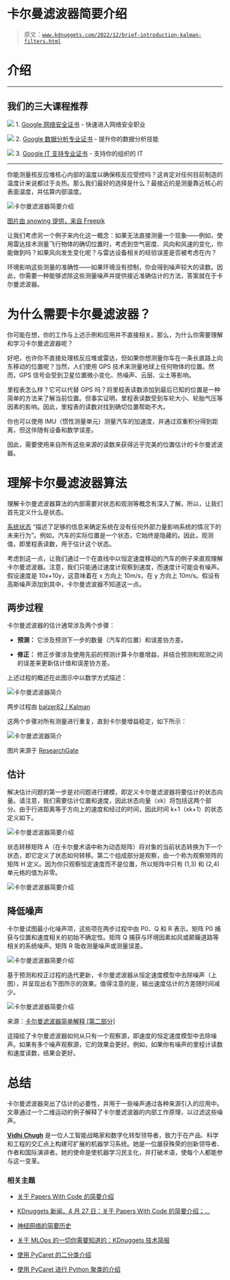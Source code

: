 # 卡尔曼滤波器简要介绍

> 原文：[`www.kdnuggets.com/2022/12/brief-introduction-kalman-filters.html`](https://www.kdnuggets.com/2022/12/brief-introduction-kalman-filters.html)

# 介绍

* * *

## 我们的三大课程推荐

![](img/0244c01ba9267c002ef39d4907e0b8fb.png) 1\. [Google 网络安全证书](https://www.kdnuggets.com/google-cybersecurity) - 快速进入网络安全职业

![](img/e225c49c3c91745821c8c0368bf04711.png) 2\. [Google 数据分析专业证书](https://www.kdnuggets.com/google-data-analytics) - 提升你的数据分析技能

![](img/0244c01ba9267c002ef39d4907e0b8fb.png) 3\. [Google IT 支持专业证书](https://www.kdnuggets.com/google-itsupport) - 支持你的组织的 IT

* * *

你能测量核反应堆核心内部的温度以确保核反应受控吗？这肯定对任何目前制造的温度计来说都过于炎热。那么我们最好的选择是什么？最接近的是测量靠近核心的表面温度，并估算内部温度。

![卡尔曼滤波器简要介绍](img/8e91c8673f1e8a5e5d80e0e27f9783c1.png)

[图片由 snowing 提供，来自 Freepik](https://www.freepik.com/free-photo/business-finance-man-calculating-budget-numbers-invoices-financial-adviser-working_1202400.htm#query=estimation&position=22&from_view=search&track=sph)

让我们考虑另一个例子来内化这一概念：如果无法直接测量一个现象——例如，使用雷达技术测量飞行物体的确切位置时，考虑到空气密度、风向和风速的变化，你能做到吗？如果风向发生变化呢？与雷达设备相关的经验误差是否被考虑在内？

环境影响这些测量的准确性——如果环境没有控制，你会得到噪声较大的读数。因此，你需要一种能够滤除这些测量噪声并提供接近准确估计的方法，答案就在于卡尔曼滤波器。

# 为什么需要卡尔曼滤波器？

你可能在想，你的工作与上述示例和应用并不直接相关。那么，为什么你需要理解和学习卡尔曼滤波器呢？

好吧，也许你不直接处理核反应堆或雷达，但如果你想测量你车在一条长直路上向东移动的位置呢？当然，人们使用 GPS 技术来测量地球上任何物体的位置。然而，GPS 信号会受到卫星位置微小变化、热噪声、云层、尘土等影响。

里程表怎么样？它可以代替 GPS 吗？将里程表读数添加到最后已知的位置是一种简单的方法来了解当前位置。但事实证明，里程表读数受到车轮大小、轮胎气压等因素的影响。因此，里程表的读数对找到确切位置帮助不大。

你也可以使用 IMU（惯性测量单元）测量汽车的加速度，并通过双重积分得到距离，但这伴随有设备和数学误差。

因此，需要使用来自所有这些来源的读数来获得近乎完美的位置估计的卡尔曼滤波器。

# 理解卡尔曼滤波器算法

理解卡尔曼滤波器算法的内部需要对状态和观测等概念有深入了解。所以，让我们首先定义什么是状态。

[系统状态](https://en.wikipedia.org/wiki/State_variable) “描述了足够的信息来确定系统在没有任何外部力量影响系统的情况下的未来行为”。例如，汽车的实际位置是一个状态，它始终是隐藏的。因此，观测值，即里程表读数，用于估计这个状态。

考虑到这一点，让我们通过一个在直线中以恒定速度移动的汽车的例子来直观理解卡尔曼滤波器。注意，我们只能通过速度计观察到速度，而速度计可能会有噪声。假设速度是 10x+10y，这意味着在 x 方向上 10m/s，在 y 方向上 10m/s。假设有高斯噪声添加到其中，卡尔曼滤波器不知道这一点。

## 两步过程

卡尔曼滤波器的估计通常涉及两个步骤：

+   **预测：** 它涉及预测下一步的数量（汽车的位置）和误差协方差。

+   **修正：** 修正步骤涉及使用先前的预测计算卡尔曼增益，并结合预测和观测之间的误差来更新估计值和误差协方差。

上述过程的概述在此图示中以数学方式描述：

![卡尔曼滤波器简介](img/0e8fec3c0e8f27a72edaa4065cc82368.png)

两步过程由 [balzer82 / Kalman](https://github.com/balzer82/Kalman)

这两个步骤对所有测量进行重复，直到卡尔曼增益稳定，如下所示：

![卡尔曼滤波器简介](img/9779aeff68b42bbd559925a6eacdcc34.png)

图片来源于 [ResearchGate](https://www.researchgate.net/publication/267424725_Human_Motion_Tracking_and_Orientation_Estimation_using_inertial_sensors_and_RSSI_measurements)

## 估计

解决估计问题的第一步是对问题进行建模，即定义卡尔曼滤波器将要估计的状态向量。请注意，我们需要估计位置和速度，因此状态向量（xk）将包括这两个部分。由于行进距离等于方向上的速度和经过的时间，因此时间 k+1（xk+1）的状态定义如下。

![卡尔曼滤波器简要介绍](img/cc04613b9090df6e8cd2bc96b3dd9a37.png)

状态转移矩阵 A（在卡尔曼术语中称为动态矩阵）将对象的当前状态转换为下一个状态，即它定义了状态如何转移。第二个组成部分是观察，由一个称为观察矩阵的矩阵 H 定义。因为你只观察恒定速度而不是位置，所以矩阵中只有 (1,3) 和 (2,4) 单元格的值为非零。

![卡尔曼滤波器简要介绍](img/2ce09490d547378ae1f028e35f24bfe7.png)

## 降低噪声

卡尔曼试图最小化噪声项，这些项在两步过程中由 P0、Q 和 R 表示。矩阵 P0 捕获与位置和速度相关的初始不确定性。矩阵 Q 捕获与环境因素如风或颠簸道路等相关的系统噪声。矩阵 R 吸收测量噪声或测量误差。

![卡尔曼滤波器简要介绍](img/808486da03ccb706e35b76fa45eb8bd2.png)

基于预测和校正过程的迭代更新，卡尔曼滤波器从恒定速度模型中去除噪声（上图），并呈现出右下图所示的效果。值得注意的是，输出速度估计的方差随时间减少。

![卡尔曼滤波器简要介绍](img/03b064ebe52128bf988db27618970b3e.png)

来源：[卡尔曼滤波器简单解释 [第二部分]](https://www.cbcity.de/das-kalman-filter-einfach-erklaert-teil-2)

这描绘了卡尔曼滤波器如何从只有一个观察源，即速度的恒定速度模型中去除噪声。如果有多个噪声观察源，它的效果会更好。例如，如果你有噪声的里程计读数和速度读数，结果会更好。

# 总结

卡尔曼滤波器突出了估计的必要性，并用于一些噪声通过各种来源引入的应用中。文章通过一个二维运动的例子解释了卡尔曼滤波器的内部工作原理，以过滤这些噪声。

**[Vidhi Chugh](https://vidhi-chugh.medium.com/)** 是一位人工智能战略家和数字化转型领导者，致力于在产品、科学和工程的交汇点上构建可扩展的机器学习系统。她是一位屡获殊荣的创新领导者、作者和国际演讲者。她的使命是使机器学习民主化，并打破术语，使每个人都能参与这一变革。

### 相关主题

+   [关于 Papers With Code 的简要介绍](https://www.kdnuggets.com/2022/04/brief-introduction-papers-code.html)

+   [KDnuggets 新闻，4 月 27 日：关于 Papers With Code 的简要介绍；…](https://www.kdnuggets.com/2022/n17.html)

+   [神经网络的简要历史](https://www.kdnuggets.com/a-brief-history-of-the-neural-networks)

+   [关于 MLOps 的一切你需要知道的：KDnuggets 技术简报](https://www.kdnuggets.com/tech-brief-everything-you-need-to-know-about-mlops)

+   [使用 PyCaret 的二分类介绍](https://www.kdnuggets.com/2021/12/introduction-binary-classification-pycaret.html)

+   [使用 PyCaret 进行 Python 聚类的介绍](https://www.kdnuggets.com/2021/12/introduction-clustering-python-pycaret.html)
